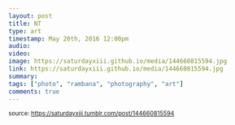 ```yaml
---
layout: post
title: NT
type: art
timestamp: May 20th, 2016 12:00pm
audio: 
video: 
image: https://saturdayxiii.github.io/media/144660815594.jpg
link: https://saturdayxiii.github.io/media/144660815594.jpg
summary: 
tags: ["photo", "rambana", "photography", "art"]
comments: true
---
```

  
<small>source: https://saturdayxiii.tumblr.com/post/144660815594</small>